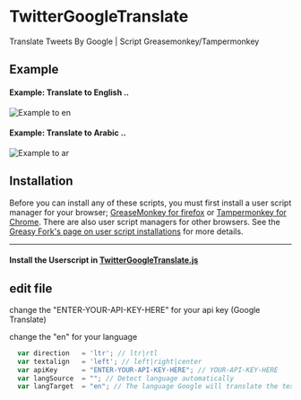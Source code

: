 TwitterGoogleTranslate
=========

Translate Tweets By Google | Script Greasemonkey/Tampermonkey 

## Example

#### Example: Translate to English ..

![Example to en](https://im.ezgif.com/tmp/ezgif-1-ef32e5255c10.gif)

#### Example: Translate to Arabic ..

![Example to ar](https://im.ezgif.com/tmp/ezgif-1-188aadee971a.gif)

## Installation

Before you can install any of these scripts, you must first install a user script manager for your browser; [GreaseMonkey for firefox](https://addons.mozilla.org/en-US/firefox/addon/greasemonkey/) or [Tampermonkey for Chrome](https://chrome.google.com/webstore/detail/tampermonkey/dhdgffkkebhmkfjojejmpbldmpobfkfo).
There are also user script managers for other browsers.
See the [Greasy Fork's page on   user script installations](https://greasyfork.org/en/help/installing-user-scripts) for more details.

---------
#### Install the Userscript in [TwitterGoogleTranslate.js](https://github.com/Saleh7/TwitterGoogleTranslate/raw/master/TwitterGoogleTranslate.user.js)

## edit file

change the "ENTER-YOUR-API-KEY-HERE" for your api key  (Google Translate)

change the "en" for your language

```js
  var direction   = 'ltr'; // ltr|rtl
  var textalign   = 'left'; // left|right|center
  var apiKey      = "ENTER-YOUR-API-KEY-HERE"; // YOUR-API-KEY-HERE
  var langSource  = ""; // Detect language automatically
  var langTarget  = "en"; // The language Google will translate the text in.

```
